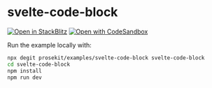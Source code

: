 # svelte-code-block

[![Open in StackBlitz](https://developer.stackblitz.com/img/open_in_stackblitz.svg)](https://stackblitz.com/github/prosekit/examples/tree/master/svelte-code-block)
[![Open with CodeSandbox](https://assets.codesandbox.io/github/button-edit-lime.svg)](https://codesandbox.io/p/sandbox/github/prosekit/examples/tree/master/svelte-code-block)

Run the example locally with:

```bash
npx degit prosekit/examples/svelte-code-block svelte-code-block
cd svelte-code-block
npm install
npm run dev
```
